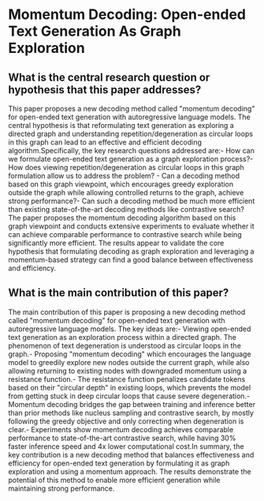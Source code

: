 # Momentum Decoding: Open-ended Text Generation As Graph Exploration

## What is the central research question or hypothesis that this paper addresses?

This paper proposes a new decoding method called "momentum decoding" for open-ended text generation with autoregressive language models. The central hypothesis is that reformulating text generation as exploring a directed graph and understanding repetition/degeneration as circular loops in this graph can lead to an effective and efficient decoding algorithm.Specifically, the key research questions addressed are:- How can we formulate open-ended text generation as a graph exploration process?- How does viewing repetition/degeneration as circular loops in this graph formulation allow us to address the problem? - Can a decoding method based on this graph viewpoint, which encourages greedy exploration outside the graph while allowing controlled returns to the graph, achieve strong performance?- Can such a decoding method be much more efficient than existing state-of-the-art decoding methods like contrastive search?The paper proposes the momentum decoding algorithm based on this graph viewpoint and conducts extensive experiments to evaluate whether it can achieve comparable performance to contrastive search while being significantly more efficient. The results appear to validate the core hypothesis that formulating decoding as graph exploration and leveraging a momentum-based strategy can find a good balance between effectiveness and efficiency.


## What is the main contribution of this paper?

The main contribution of this paper is proposing a new decoding method called "momentum decoding" for open-ended text generation with autoregressive language models. The key ideas are:- Viewing open-ended text generation as an exploration process within a directed graph. The phenomenon of text degeneration is understood as circular loops in the graph.- Proposing "momentum decoding" which encourages the language model to greedily explore new nodes outside the current graph, while also allowing returning to existing nodes with downgraded momentum using a resistance function.- The resistance function penalizes candidate tokens based on their "circular depth" in existing loops, which prevents the model from getting stuck in deep circular loops that cause severe degeneration.- Momentum decoding bridges the gap between training and inference better than prior methods like nucleus sampling and contrastive search, by mostly following the greedy objective and only correcting when degeneration is clear.- Experiments show momentum decoding achieves comparable performance to state-of-the-art contrastive search, while having 30% faster inference speed and 4x lower computational cost.In summary, the key contribution is a new decoding method that balances effectiveness and efficiency for open-ended text generation by formulating it as graph exploration and using a momentum approach. The results demonstrate the potential of this method to enable more efficient generation while maintaining strong performance.
